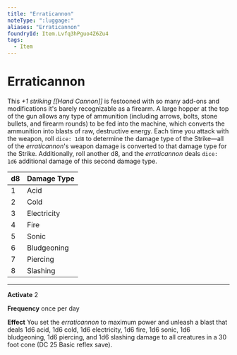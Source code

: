 ```yaml
---
title: "Erraticannon"
noteType: ":luggage:"
aliases: "Erraticannon"
foundryId: Item.Lvfq3hPguo4Z6Zu4
tags:
  - Item
---
```


# Erraticannon

This _+1 striking [[Hand Cannon]]_ is festooned with so many add-ons and modifications it's barely recognizable as a firearm. A large hopper at the top of the gun allows any type of ammunition (including arrows, bolts, stone bullets, and firearm rounds) to be fed into the machine, which converts the ammunition into blasts of raw, destructive energy. Each time you attack with the weapon, roll `dice: 1d8` to determine the damage type of the Strike—all of the _erraticannon_'s weapon damage is converted to that damage type for the Strike. Additionally, roll another d8, and the _erraticannon_ deals `dice: 1d6` additional damage of this second damage type.

| **d8** | **Damage Type** |
| --- | --- |
| 1 | Acid |
| 2 | Cold |
| 3 | Electricity |
| 4 | Fire |
| 5 | Sonic |
| 6 | Bludgeoning |
| 7 | Piercing |
| 8 | Slashing |

* * *

**Activate** 2

**Frequency** once per day

**Effect** You set the _erraticannon_ to maximum power and unleash a blast that deals 1d6 acid, 1d6 cold, 1d6 electricity, 1d6 fire, 1d6 sonic, 1d6 bludgeoning, 1d6 piercing, and 1d6 slashing damage to all creatures in a 30 foot cone (DC 25 Basic reflex save).
